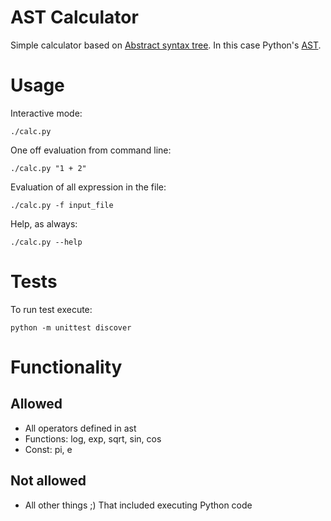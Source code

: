 AST Calculator
==============

Simple calculator based on [Abstract syntax tree](http://en.wikipedia.org/wiki/Abstract_syntax_tree).
In this case Python's [AST](https://docs.python.org/2/library/ast.html).

Usage
=====

Interactive mode:

    ./calc.py

One off evaluation from command line:

    ./calc.py "1 + 2"

Evaluation of all expression in the file:

    ./calc.py -f input_file

Help, as always:

    ./calc.py --help

Tests
=====

To run test execute:

    python -m unittest discover

Functionality
=============

Allowed
-------
- All operators defined in ast
- Functions: log, exp, sqrt, sin, cos
- Const: pi, e

Not allowed
-----------
- All other things ;) That included executing Python code
